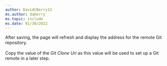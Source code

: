 ```yaml
---
author: DavidCBerry13
ms.author: daberry
ms.topic: include
ms.date: 01/30/2022
---
```

After saving, the page will refresh and display the address for the remote Git repository.<br>
<br>
Copy the value of the *Git Clone Uri* as this value will be used to set up a Git remote in a later step.
